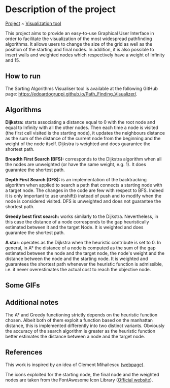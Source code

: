# Description of the project

[Project](https://github.com/EdoardoGruppi/Path_Finding_Visualizer) ~ [Visualization tool](https://edoardogruppi.github.io/Path_Finding_Visualizer/)

This project aims to provide an easy-to-use Graphical User Interface in order to facilitate the visualization of the most widespread pathfinding algorithms. It allows users to change the size of the grid as well as the position of the starting and final nodes. In addition, it is also possible to insert walls and weighted nodes which respectively have a weight of Infinity and 15.

## How to run

The Sorting Algorithms Visualiser tool is available at the following GitHub page:
https://edoardogruppi.github.io/Path_Finding_Visualizer/.

## Algorithms

**Dijkstra:** starts associating a distance equal to 0 with the root node and equal to Infinity with all the other nodes. Then each time a node is visited (the first cell visited is the starting node), it updates the neighbours distance as the sum of the distance of the current node from the beginning and the weight of the node itself. Dijkstra is weighted and does guarantee the shortest path.

**Breadth First Search (BFS):** corresponds to the Dijkstra algorithm when all the nodes are unweighted (or have the same weight, e.g. 1). It does guarantee the shortest path.

**Depth First Search (DFS):** is an implementation of the backtracking algorithm when applied to search a path that connects a starting node with a target node. The changes in the code are few with respect to BFS. Indeed it is only important to use unshift() instead of push and to modify when the node is considered visited. DFS is unweighted and does not guarantee the shortest path.

**Greedy best first search:** works similarly to the Dijkstra. Nevertheless, in this case the distance of a node corresponds to the gap heuristically estimated between it and the target Node. It is weighted and does guarantee the shortest path.

**A star:** operates as the Dijkstra when the heuristic contribute is set to 0. In general, in A\* the distance of a node is computed as the sum of the gap estimated between the node and the target node, the node's weight and the distance between the node and the starting node. It is weighted and guarantees the shortest path whenever the heuristic function is admissible, i.e. it never overestimates the actual cost to reach the objective node.

## Some GIFs

## Additional notes

<!-- Ideas still to implement: intermediary objectives(restart the algorithm considering all the nodes logically unvisited), create mazes algorithm. -->

The A\* and Greedy functioning strictly depends on the heuristic function chosen. Albeit both of them exploit a function based on the manhattan distance, this is implemented differently into two distinct variants. Obviously the accuracy of the search algorithm is greater as the heuristic function better estimates the distance between a node and the target node.

## References

This work is inspired by an idea of Clement Mihailescu ([webpage](http://www.clementmihailescu.com/)).

The icons exploited for the starting node, the final node and the weighted nodes are taken from the FontAwesome Icon Library ([Official website](https://fontawesome.com/v5.15/icons?d=gallery&p=2&m=free)).
